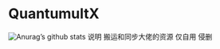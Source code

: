 # QuantumultX
![Anurag’s github stats](https://github-readme-stats.vercel.app/api?username=zui-lang&show_icons=true&theme=merko)
说明
搬运和同步大佬的资源
仅自用
侵删

